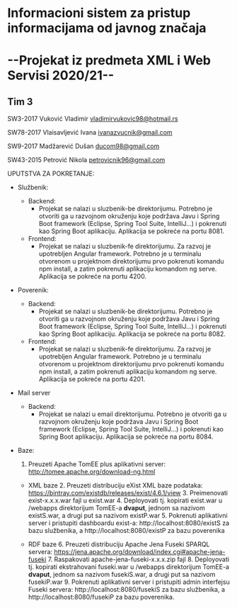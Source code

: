 # Informacioni sistem za pristup informacijama od javnog značaja

# --Projekat iz predmeta XML i Web Servisi 2020/21--


Tim 3
------
SW3-2017	Vuković	Vladimir vladimirvukovic98@hotmail.rs

SW78-2017	Vlaisavljević Ivana	ivanazvucnik@gmail.com

SW9-2017	Madžarević Dušan	ducom98@gmail.com

SW43-2015	Petrović Nikola	petrovicnik96@gmail.com


UPUTSTVA ZA POKRETANJE:

- Službenik:
  - Backend:
    - Projekat se nalazi u sluzbenik-be direktorijumu. Potrebno je otvoriti ga u razvojnom okruženju koje podržava Javu i Spring Boot framework (Eclipse, Spring Tool Suite, IntelliJ...) i pokrenuti kao Spring Boot aplikaciju. Aplikacija se pokreće na portu 8081.
  - Frontend:
    - Projekat se nalazi u sluzbenik-fe direktorijumu. Za razvoj je upotrebljen Angular framework. Potrebno je u terminalu otvorenom u projektnom direktorijumu prvo pokrenuti komandu npm install, a zatim pokrenuti aplikaciju komandom ng serve. Aplikacija se pokreće na portu 4200.
    
- Poverenik:
  - Backend:
    - Projekat se nalazi u sluzbenik-be direktorijumu. Potrebno je otvoriti ga u razvojnom okruženju koje podržava Javu i Spring Boot framework (Eclipse, Spring Tool Suite, IntelliJ...) i pokrenuti kao Spring Boot aplikaciju. Aplikacija se pokreće na portu 8082.
  - Frontend:
    - Projekat se nalazi u sluzbenik-fe direktorijumu. Za razvoj je upotrebljen Angular framework. Potrebno je u terminalu otvorenom u projektnom direktorijumu prvo pokrenuti komandu npm install, a zatim pokrenuti aplikaciju komandom ng serve. Aplikacija se pokreće na portu 4201.
    
- Mail server
  - Backend:
    - Projekat se nalazi u email direktorijumu. Potrebno je otvoriti ga u razvojnom okruženju koje podržava Javu i Spring Boot framework (Eclipse, Spring Tool Suite, IntelliJ...) i pokrenuti kao Spring Boot aplikaciju. Aplikacija se pokreće na portu 8084.
    
    
- Baze:
    1. Preuzeti Apache TomEE plus aplikativni server: http://tomee.apache.org/download-ng.html
    
  - XML baze
      2. Preuzeti distribuciju eXist XML baze podataka: https://bintray.com/existdb/releases/exist/4.6.1/view
      3. Preimenovati exist-x.x.x.war fajl u exist.war
      4. Deployovati tj. kopirati exist.war u /webapps direktorijum TomEE-a **dvaput**, jednom sa nazivom existS.war, a drugi put sa nazivom existP.war
      5. Pokrenuti aplikativni server i pristupiti dashboardu exist-a: http://localhost:8080/existS za bazu službenika, a http://localhost:8080/existP za bazu poverenika
    
  - RDF baze
      6. Preuzeti distribuciju Apache Jena Fuseki SPARQL servera: https://jena.apache.org/download/index.cgi#apache-jena-fuseki
      7. Raspakovati apache-jena-fuseki-x.x.x.zip fajl
      8. Deployovati tj. kopirati ekstrahovani fuseki.war u /webapps direktorijum TomEE-a **dvaput**, jednom sa nazivom fusekiS.war, a drugi put sa nazivom fusekiP.war
      9. Pokrenuti aplikativni server i pristupiti admin interfejsu Fuseki servera: http://localhost:8080/fusekiS za bazu službenika, a http://localhost:8080/fusekiP za bazu poverenika.
